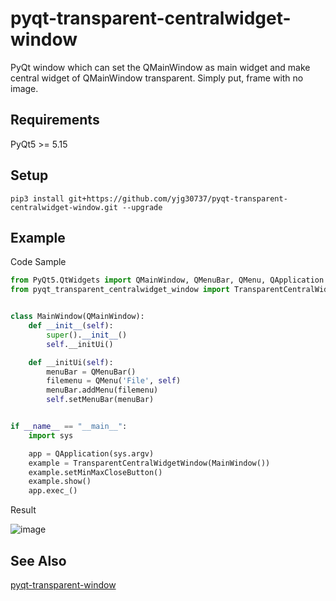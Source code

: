 # pyqt-transparent-centralwidget-window
PyQt window which can set the QMainWindow as main widget and make central widget of QMainWindow transparent. Simply put, frame with no image.

## Requirements
PyQt5 >= 5.15

## Setup
```pip3 install git+https://github.com/yjg30737/pyqt-transparent-centralwidget-window.git --upgrade```

## Example
Code Sample
```python
from PyQt5.QtWidgets import QMainWindow, QMenuBar, QMenu, QApplication
from pyqt_transparent_centralwidget_window import TransparentCentralWidgetWindow


class MainWindow(QMainWindow):
    def __init__(self):
        super().__init__()
        self.__initUi()

    def __initUi(self):
        menuBar = QMenuBar()
        filemenu = QMenu('File', self)
        menuBar.addMenu(filemenu)
        self.setMenuBar(menuBar)


if __name__ == "__main__":
    import sys

    app = QApplication(sys.argv)
    example = TransparentCentralWidgetWindow(MainWindow())
    example.setMinMaxCloseButton()
    example.show()
    app.exec_()
```

Result

![image](https://user-images.githubusercontent.com/55078043/151266003-49e788a4-bdb9-4dfb-8475-027523774005.png)

## See Also

<a href="https://github.com/yjg30737/pyqt-transparent-window.git">pyqt-transparent-window</a>
